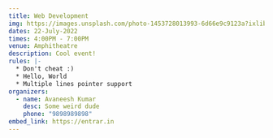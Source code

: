 ```yaml
---
title: Web Development
img: https://images.unsplash.com/photo-1453728013993-6d66e9c9123a?ixlib=rb-1.2.1&ixid=MnwxMjA3fDB8MHxzZWFyY2h8Mnx8dmlld3xlbnwwfHwwfHw%3D&w=1000&q=80
dates: 22-July-2022
times: 4:00PM - 7:00PM
venue: Amphitheatre
description: Cool event!
rules: |-
  * Don't cheat :)
  * Hello, World
  * Multiple lines pointer support
organizers:
  - name: Avaneesh Kumar
    desc: Some weird dude
    phone: "9898989898"
embed_link: https://entrar.in
---
```

